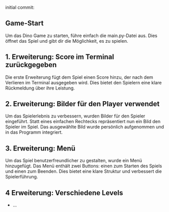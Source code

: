 initial commit:

## Game-Start
Um das Dino Game zu starten, führe einfach die main.py-Datei aus. Dies öffnet das Spiel und gibt dir die Möglichkeit, es zu spielen.

## 1. Erweiterung: Score im Terminal zurückgegeben
Die erste Erweiterung fügt dem Spiel einen Score hinzu, der nach dem Verlieren im Terminal ausgegeben wird. Dies bietet den Spielern eine klare Rückmeldung über ihre Leistung.

## 2. Erweiterung: Bilder für den Player verwendet
Um das Spielerlebnis zu verbessern, wurden Bilder für den Spieler eingeführt. Statt eines einfachen Rechtecks repräsentiert nun ein Bild den Spieler im Spiel. Das ausgewählte Bild wurde persönlich aufgenommen und in das Programm integriert.

## 3. Erweiterung: Menü
Um das Spiel benutzerfreundlicher zu gestalten, wurde ein Menü hinzugefügt. Das Menü enthält zwei Buttons: einen zum Starten des Spiels und einen zum Beenden. Dies bietet eine klare Struktur und verbessert die Spielerführung.

## 4 Erweiterung: Verschiedene Levels




* ...